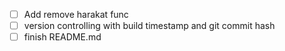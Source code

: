 - [ ] Add remove harakat func
- [ ] version controlling with build timestamp and git commit hash
- [ ] finish README.md
